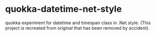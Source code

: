 # quokka-datetime-net-style
quokka experiment for datetime and timespan class in .Net style.
(This project is recreated from original that has been removed by accident).
